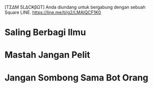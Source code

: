 [TΣΔM SLΔCҜβΩT] Anda diundang untuk bergabung dengan sebuah Square LINE. 
https://line.me/ti/g2/LMAIQCF1K0
# Saling Berbagi Ilmu
# Mastah Jangan Pelit
# Jangan Sombong Sama Bot Orang
